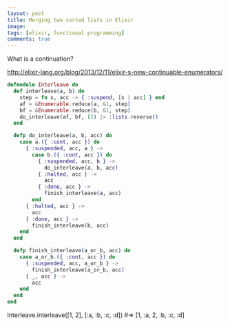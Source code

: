 ```yaml
---
layout: post
title: Merging two sorted lists in Elixir
image:
tags: [elixir, functional programming]
comments: true
---
```


<script src="https://gist.github.com/tomjoro/c53f455cb14a84172589b5d5782e9eb7.js"></script>

What is a continuation?

http://elixir-lang.org/blog/2013/12/11/elixir-s-new-continuable-enumerators/

```elixir
defmodule Interleave do
  def interleave(a, b) do
    step = fn x, acc -> { :suspend, [x | acc] } end
    af = &Enumerable.reduce(a, &1, step)
    bf = &Enumerable.reduce(b, &1, step)
    do_interleave(af, bf, []) |> :lists.reverse()
  end

  defp do_interleave(a, b, acc) do
    case a.({ :cont, acc }) do
      { :suspended, acc, a } ->
        case b.({ :cont, acc }) do
          { :suspended, acc, b } ->
            do_interleave(a, b, acc)
          { :halted, acc } ->
            acc
          { :done, acc } ->
            finish_interleave(a, acc)
        end
      { :halted, acc } ->
        acc
      { :done, acc } ->
        finish_interleave(b, acc)
    end
  end

  defp finish_interleave(a_or_b, acc) do
    case a_or_b.({ :cont, acc }) do
      { :suspended, acc, a_or_b } ->
        finish_interleave(a_or_b, acc)
      { _, acc } ->
        acc
    end
  end
end
```

Interleave.interleave([1, 2], [:a, :b, :c, :d])
#=> [1, :a, 2, :b, :c, :d]
